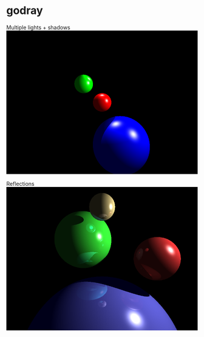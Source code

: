 # godray

Multiple lights + shadows
![](https://github.com/LanJian/godray/raw/master/sample/output.png)

Reflections
![](https://github.com/LanJian/godray/raw/master/sample/reflections.png)
